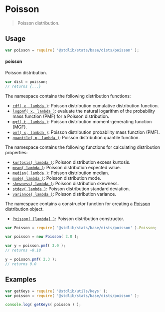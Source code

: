 <!--

@license Apache-2.0

Copyright (c) 2018 The Stdlib Authors.

Licensed under the Apache License, Version 2.0 (the "License");
you may not use this file except in compliance with the License.
You may obtain a copy of the License at

   http://www.apache.org/licenses/LICENSE-2.0

Unless required by applicable law or agreed to in writing, software
distributed under the License is distributed on an "AS IS" BASIS,
WITHOUT WARRANTIES OR CONDITIONS OF ANY KIND, either express or implied.
See the License for the specific language governing permissions and
limitations under the License.

-->

# Poisson

> Poisson distribution.

<section class="usage">

## Usage

```javascript
var poisson = require( '@stdlib/stats/base/dists/poisson' );
```

#### poisson

Poisson distribution.

```javascript
var dist = poisson;
// returns {...}
```

The namespace contains the following distribution functions:

<!-- <toc pattern="*+(cdf|pmf|mgf|quantile)*"> -->

<div class="namespace-toc">

-   <span class="signature">[`cdf( x, lambda )`][@stdlib/stats/base/dists/poisson/cdf]</span><span class="delimiter">: </span><span class="description">Poisson distribution cumulative distribution function.</span>
-   <span class="signature">[`logpmf( x, lambda )`][@stdlib/stats/base/dists/poisson/logpmf]</span><span class="delimiter">: </span><span class="description">evaluate the natural logarithm of the probability mass function (PMF) for a Poisson distribution.</span>
-   <span class="signature">[`mgf( t, lambda )`][@stdlib/stats/base/dists/poisson/mgf]</span><span class="delimiter">: </span><span class="description">Poisson distribution moment-generating function (MGF).</span>
-   <span class="signature">[`pmf( x, lambda )`][@stdlib/stats/base/dists/poisson/pmf]</span><span class="delimiter">: </span><span class="description">Poisson distribution probability mass function (PMF).</span>
-   <span class="signature">[`quantile( p, lambda )`][@stdlib/stats/base/dists/poisson/quantile]</span><span class="delimiter">: </span><span class="description">Poisson distribution quantile function.</span>

</div>

<!-- </toc> -->

The namespace contains the following functions for calculating distribution properties:

<!-- <toc pattern="*+(entropy|kurtosis|mean|median|mode|skewness|stdev|variance)*"> -->

<div class="namespace-toc">

-   <span class="signature">[`kurtosis( lambda )`][@stdlib/stats/base/dists/poisson/kurtosis]</span><span class="delimiter">: </span><span class="description">Poisson distribution excess kurtosis.</span>
-   <span class="signature">[`mean( lambda )`][@stdlib/stats/base/dists/poisson/mean]</span><span class="delimiter">: </span><span class="description">Poisson distribution expected value.</span>
-   <span class="signature">[`median( lambda )`][@stdlib/stats/base/dists/poisson/median]</span><span class="delimiter">: </span><span class="description">Poisson distribution median.</span>
-   <span class="signature">[`mode( lambda )`][@stdlib/stats/base/dists/poisson/mode]</span><span class="delimiter">: </span><span class="description">Poisson distribution mode.</span>
-   <span class="signature">[`skewness( lambda )`][@stdlib/stats/base/dists/poisson/skewness]</span><span class="delimiter">: </span><span class="description">Poisson distribution skewness.</span>
-   <span class="signature">[`stdev( lambda )`][@stdlib/stats/base/dists/poisson/stdev]</span><span class="delimiter">: </span><span class="description">Poisson distribution standard deviation.</span>
-   <span class="signature">[`variance( lambda )`][@stdlib/stats/base/dists/poisson/variance]</span><span class="delimiter">: </span><span class="description">Poisson distribution variance.</span>

</div>

<!-- </toc> -->

The namespace contains a constructor function for creating a [Poisson][poisson-distribution] distribution object.

<!-- <toc pattern="*ctor*"> -->

<div class="namespace-toc">

-   <span class="signature">[`Poisson( [lambda] )`][@stdlib/stats/base/dists/poisson/ctor]</span><span class="delimiter">: </span><span class="description">Poisson distribution constructor.</span>

</div>

<!-- </toc> -->

```javascript
var Poisson = require( '@stdlib/stats/base/dists/poisson' ).Poisson;

var poisson = new Poisson( 2.0 );

var y = poisson.pmf( 3.0 );
// returns ~0.18

y = poisson.pmf( 2.3 );
// returns 0.0
```

</section>

<!-- /.usage -->

<section class="examples">

## Examples

<!-- TODO: better examples -->

<!-- eslint no-undef: "error" -->

```javascript
var getKeys = require( '@stdlib/utils/keys' );
var poisson = require( '@stdlib/stats/base/dists/poisson' );

console.log( getKeys( poisson ) );
```

</section>

<!-- /.examples -->

<section class="links">

[poisson-distribution]: https://en.wikipedia.org/wiki/Poisson_distribution

<!-- <toc-links> -->

[@stdlib/stats/base/dists/poisson/ctor]: https://github.com/stdlib-js/stdlib/tree/develop/lib/node_modules/%40stdlib/stats/base/dists/poisson/ctor

[@stdlib/stats/base/dists/poisson/kurtosis]: https://github.com/stdlib-js/stdlib/tree/develop/lib/node_modules/%40stdlib/stats/base/dists/poisson/kurtosis

[@stdlib/stats/base/dists/poisson/mean]: https://github.com/stdlib-js/stdlib/tree/develop/lib/node_modules/%40stdlib/stats/base/dists/poisson/mean

[@stdlib/stats/base/dists/poisson/median]: https://github.com/stdlib-js/stdlib/tree/develop/lib/node_modules/%40stdlib/stats/base/dists/poisson/median

[@stdlib/stats/base/dists/poisson/mode]: https://github.com/stdlib-js/stdlib/tree/develop/lib/node_modules/%40stdlib/stats/base/dists/poisson/mode

[@stdlib/stats/base/dists/poisson/skewness]: https://github.com/stdlib-js/stdlib/tree/develop/lib/node_modules/%40stdlib/stats/base/dists/poisson/skewness

[@stdlib/stats/base/dists/poisson/stdev]: https://github.com/stdlib-js/stdlib/tree/develop/lib/node_modules/%40stdlib/stats/base/dists/poisson/stdev

[@stdlib/stats/base/dists/poisson/variance]: https://github.com/stdlib-js/stdlib/tree/develop/lib/node_modules/%40stdlib/stats/base/dists/poisson/variance

[@stdlib/stats/base/dists/poisson/cdf]: https://github.com/stdlib-js/stdlib/tree/develop/lib/node_modules/%40stdlib/stats/base/dists/poisson/cdf

[@stdlib/stats/base/dists/poisson/logpmf]: https://github.com/stdlib-js/stdlib/tree/develop/lib/node_modules/%40stdlib/stats/base/dists/poisson/logpmf

[@stdlib/stats/base/dists/poisson/mgf]: https://github.com/stdlib-js/stdlib/tree/develop/lib/node_modules/%40stdlib/stats/base/dists/poisson/mgf

[@stdlib/stats/base/dists/poisson/pmf]: https://github.com/stdlib-js/stdlib/tree/develop/lib/node_modules/%40stdlib/stats/base/dists/poisson/pmf

[@stdlib/stats/base/dists/poisson/quantile]: https://github.com/stdlib-js/stdlib/tree/develop/lib/node_modules/%40stdlib/stats/base/dists/poisson/quantile

<!-- </toc-links> -->

</section>

<!-- /.links -->
